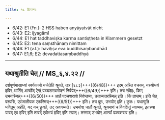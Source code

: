 ```yaml
---
title: १८ टिप्पन्यः

---
```

- 6/42: E1 (Fn.): 2 HSS haben anyāyatvāt nicht
- 6/43: E2: ijyagāmī
- 6/44: E1 hat taddhaviṣka karma santiṣṭheta in Klammern gesetzt
- 6/45: E2: tena saṃsthānaṃ nimittam
- 6/46: E1 (v.l.): haviḥṣv eva buddhisaṃbandhād
- 6/47: E1,6; E2: devadattasaṃbaddhyā

____________________________________________


## यथाश्रुतीति चेत् // MS_६,४.२२ //

दर्शपूर्णमासाभ्यां स्वर्गकामो यजेतेति श्रूयते, तत्र [६८३]+++({6/48})+++ इदम् अस्ति वचनम्, यस्योभयं हविर् आर्तिम् आर्च्छेद् ऐन्द्रं पञ्चशरावमोदनं निर्वपेद्+++({6/49})+++ इति। तत्र संदेहः, किम् उभयस्मिन्न्+++({6/50})+++ आर्ते पञ्चशरावो निर्वप्तव्यः, उतान्यतरस्मिन्न् इति। किं प्राप्तम्। इति चेत् पश्यसि, एवंजातीयक एकस्मिन्न्+++({6/51})+++ इति।
तत्र ब्रूमः, उभयोर् इति। कुतः। यथाश्रुति भवितुम् अर्हति, यद् यच् छ्रूयते, तद् अवगम्यते। उभयोश् चार्तौ श्रूयते, श्रूयमाणं च विवक्षितुं न्याय्यम्, इतरथा यावद् एव हविर् इति तावद् एवोभयं हविर् इति स्यात्। तस्माद् उभयोर् आर्त्यां पञ्चशराव इति।
